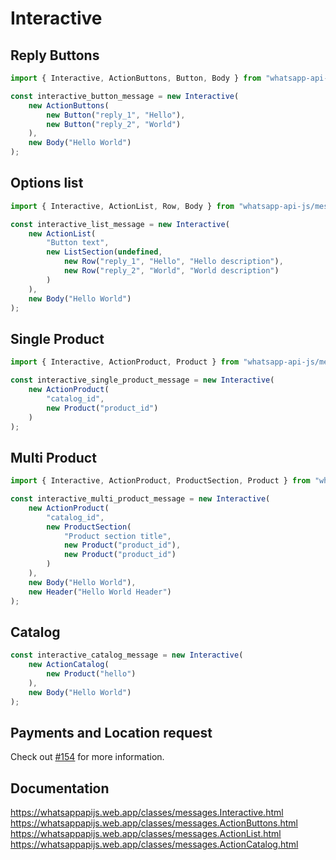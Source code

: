 # Interactive

## Reply Buttons

```ts
import { Interactive, ActionButtons, Button, Body } from "whatsapp-api-js/messages";

const interactive_button_message = new Interactive(
    new ActionButtons(
        new Button("reply_1", "Hello"),
        new Button("reply_2", "World")
    ),
    new Body("Hello World")
);
```

## Options list

```ts
import { Interactive, ActionList, Row, Body } from "whatsapp-api-js/messages";

const interactive_list_message = new Interactive(
    new ActionList(
        "Button text",
        new ListSection(undefined,
            new Row("reply_1", "Hello", "Hello description"),
            new Row("reply_2", "World", "World description")
        )
    ),
    new Body("Hello World")
);
```

## Single Product

```ts
import { Interactive, ActionProduct, Product } from "whatsapp-api-js/messages";

const interactive_single_product_message = new Interactive(
    new ActionProduct(
        "catalog_id",
        new Product("product_id")
    )
);
```

## Multi Product

```ts
import { Interactive, ActionProduct, ProductSection, Product } from "whatsapp-api-js/messages";

const interactive_multi_product_message = new Interactive(
    new ActionProduct(
        "catalog_id",
        new ProductSection(
            "Product section title",
            new Product("product_id"),
            new Product("product_id")
        )
    ),
    new Body("Hello World"),
    new Header("Hello World Header")
);
```

## Catalog

```ts
const interactive_catalog_message = new Interactive(
    new ActionCatalog(
        new Product("hello")
    ),
    new Body("Hello World")
);
```

## Payments and Location request

Check out [#154](https://github.com/Secreto31126/whatsapp-api-js/issues/154) for more information.

## Documentation

https://whatsappapijs.web.app/classes/messages.Interactive.html
https://whatsappapijs.web.app/classes/messages.ActionButtons.html
https://whatsappapijs.web.app/classes/messages.ActionList.html
https://whatsappapijs.web.app/classes/messages.ActionCatalog.html
